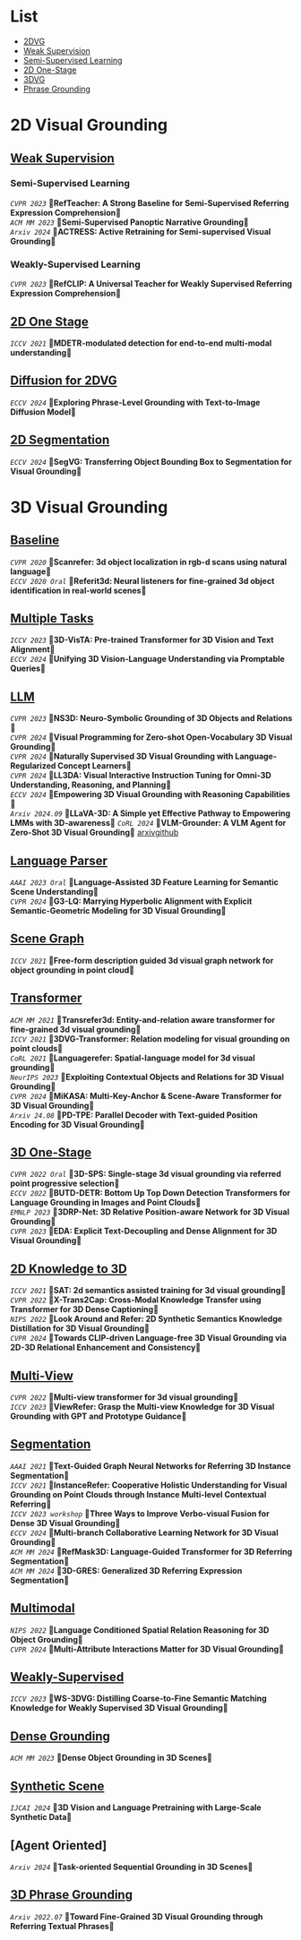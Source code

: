 # List 
- [2DVG](#2DVG)
- [Weak Supervision](#2DWS)
- [Semi-Supervised Learning](#2DSSL)
- [2D One-Stage](#2DOS)
- [3DVG](#3DVG)
- [Phrase Grounding](#3DPG)

<a name="2DVG"></a>
# 2D Visual Grounding

<a name="2DWS"></a>
## [Weak Supervision]()

<a name="2DSSL"></a>
### Semi-Supervised Learning
*`CVPR 2023`* **🎐RefTeacher: A Strong Baseline for Semi-Supervised Referring Expression Comprehension🎐**  
*`ACM MM 2023`* **🎐Semi-Supervised Panoptic Narrative Grounding🎐**  
*`Arxiv 2024`* **🎐ACTRESS: Active Retraining for Semi-supervised Visual Grounding🎐** 

### Weakly-Supervised Learning
*`CVPR 2023`* **🎐RefCLIP: A Universal Teacher for Weakly Supervised Referring Expression Comprehension🎐** 

<a name="2DOS"></a>
## [2D One Stage]()
*`ICCV 2021`* **🎐MDETR-modulated detection for end-to-end multi-modal understanding🎐**  

<a name="2DDiff"></a>
## [Diffusion for 2DVG]()
*`ECCV 2024`* **🎐Exploring Phrase-Level Grounding with Text-to-Image Diffusion Model🎐**  

<a name="2DS"></a>
## [2D Segmentation]()
*`ECCV 2024`* **🎐SegVG: Transferring Object Bounding Box to Segmentation for Visual Grounding🎐**  

<a name="3DVG"></a>
# 3D Visual Grounding
## [Baseline]()
*`CVPR 2020`* **🎐Scanrefer: 3d object localization in rgb-d scans using natural language🎐**  
*`ECCV 2020 Oral`* **🎐Referit3d: Neural listeners for fine-grained 3d object identification in real-world scenes🎐**  

## [Multiple Tasks]()
*`ICCV 2023`* **🎐3D-VisTA: Pre-trained Transformer for 3D Vision and Text Alignment🎐**  
*`ECCV 2024`* **🎐Unifying 3D Vision-Language Understanding via Promptable Queries🎐**

## [LLM]()
*`CVPR 2023`* **🎐NS3D: Neuro-Symbolic Grounding of 3D Objects and Relations🎐**  
*`CVPR 2024`* **🎐Visual Programming for Zero-shot Open-Vocabulary 3D Visual Grounding🎐**  
*`CVPR 2024`* **🎐Naturally Supervised 3D Visual Grounding with Language-Regularized Concept Learners🎐**  
*`CVPR 2024`* **🎐LL3DA: Visual Interactive Instruction Tuning for Omni-3D Understanding, Reasoning, and Planning🎐**  
*`ECCV 2024`* **🎐Empowering 3D Visual Grounding with Reasoning Capabilities🎐**  
*`Arxiv 2024.09`* **🎐LLaVA-3D: A Simple yet Effective Pathway to Empowering LMMs with 3D-awareness🎐** 
*`CoRL 2024`* **🎐VLM-Grounder: A VLM Agent for Zero-Shot 3D Visual Grounding🎐** [arxiv](https://arxiv.org/abs/2410.13860)[github](https://github.com/OpenRobotLab/VLM-Grounder)  

## [Language Parser]()
*`AAAI 2023 Oral`* **🎐Language-Assisted 3D Feature Learning for Semantic Scene Understanding🎐**  
*`CVPR 2024`* **🎐G3-LQ: Marrying Hyperbolic Alignment with Explicit Semantic-Geometric Modeling for 3D Visual Grounding🎐**  

## [Scene Graph]()
*`ICCV 2021`* **🎐Free-form description guided 3d visual graph network for object grounding in point cloud🎐**  

## [Transformer]()
*`ACM MM 2021`* **🎐Transrefer3d: Entity-and-relation aware transformer for fine-grained 3d visual grounding🎐**  
*`ICCV 2021`* **🎐3DVG-Transformer: Relation modeling for visual grounding on point clouds🎐**  
*`CoRL 2021`* **🎐Languagerefer: Spatial-language model for 3d visual grounding🎐**  
*`NeurIPS 2023`* **🎐Exploiting Contextual Objects and Relations for 3D Visual Grounding🎐**  
*`CVPR 2024`* **🎐MiKASA: Multi-Key-Anchor & Scene-Aware Transformer for 3D Visual Grounding🎐**  
*`Arxiv 24.08`* **🎐PD-TPE: Parallel Decoder with Text-guided Position Encoding for 3D Visual Grounding🎐**  



## [3D One-Stage]()
*`CVPR 2022 Oral`* **🎐3D-SPS: Single-stage 3d visual grounding via referred point progressive selection🎐**  
*`ECCV 2022`* **🎐BUTD-DETR: Bottom Up Top Down Detection Transformers for Language Grounding in Images and Point Clouds🎐**  
*`EMNLP 2023`* **🎐3DRP-Net: 3D Relative Position-aware Network for 3D Visual Grounding🎐**  
*`CVPR 2023`* **🎐EDA: Explicit Text-Decoupling and Dense Alignment for 3D Visual Grounding🎐**  

## [2D Knowledge to 3D]()
*`ICCV 2021`* **🎐SAT: 2d semantics assisted training for 3d visual grounding🎐**  
*`CVPR 2022`* **🎐X-Trans2Cap: Cross-Modal Knowledge Transfer using Transformer for 3D Dense Captioning🎐**  
*`NIPS 2022`* **🎐Look Around and Refer: 2D Synthetic Semantics Knowledge Distillation for 3D Visual Grounding🎐**  
*`CVPR 2024`* **🎐Towards CLIP-driven Language-free 3D Visual Grounding via 2D-3D Relational Enhancement and Consistency🎐**  

## [Multi-View]()
*`CVPR 2022`* **🎐Multi-view transformer for 3d visual grounding🎐**  
*`ICCV 2023`* **🎐ViewRefer: Grasp the Multi-view Knowledge for 3D Visual Grounding with GPT and Prototype Guidance🎐**  

## [Segmentation]()
*`AAAI 2021`* **🎐Text-Guided Graph Neural Networks for Referring 3D Instance Segmentation🎐**  
*`ICCV 2021`* **🎐InstanceRefer: Cooperative Holistic Understanding for Visual Grounding on Point Clouds through Instance Multi-level Contextual Referring🎐**  
*`ICCV 2023 workshop`* **🎐Three Ways to Improve Verbo-visual Fusion for Dense 3D Visual Grounding🎐**  
*`ECCV 2024`* **🎐Multi-branch Collaborative Learning Network for 3D Visual Grounding🎐**   
*`ACM MM 2024`* **🎐RefMask3D: Language-Guided Transformer for 3D Referring Segmentation🎐**   
*`ACM MM 2024`* **🎐3D-GRES: Generalized 3D Referring Expression Segmentation🎐**  

## [Multimodal]()
*`NIPS 2022`* **🎐Language Conditioned Spatial Relation Reasoning for 3D Object Grounding🎐**  
*`CVPR 2024`* **🎐Multi-Attribute Interactions Matter for 3D Visual Grounding🎐**

## [Weakly-Supervised]()
*`ICCV 2023`* **🎐WS-3DVG: Distilling Coarse-to-Fine Semantic Matching Knowledge for Weakly Supervised 3D Visual Grounding🎐**

## [Dense Grounding]()
*`ACM MM 2023`* **🎐Dense Object Grounding in 3D Scenes🎐**

## [Synthetic Scene]()
*`IJCAI 2024`* **🎐3D Vision and Language Pretraining with Large-Scale Synthetic Data🎐**

## [Agent Oriented]
*`Arxiv 2024`* **🎐Task-oriented Sequential Grounding in 3D Scenes🎐**  

<a name="3DPG"></a>
## [3D Phrase Grounding]()
*`Arxiv 2022.07`* **🎐Toward Fine-Grained 3D Visual Grounding through Referring Textual Phrases🎐**
